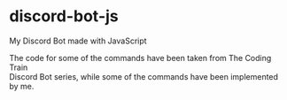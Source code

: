 # discord-bot-js
My Discord Bot made with JavaScript  

The code for some of the commands have been taken from The Coding Train  
Discord Bot series, while some of the commands have been implemented by me.
